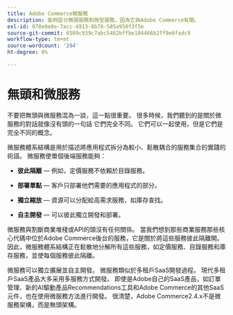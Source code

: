 ```yaml
---
title: Adobe Commerce微服務
description: 能夠區分無頭服務和微型服務，因為它與Adobe Commerce有關。
exl-id: 078e0e8e-7acc-4913-8b78-585a950f3f5e
source-git-commit: 6509c939c7abc5462bffbe104466b2ff9e6fadc9
workflow-type: tm+mt
source-wordcount: '294'
ht-degree: 0%

---
```


# 無頭和微服務

不要把無頭與微服務混為一談，這一點很重要。 很多時候，我們聽到的是關於微服務的對話就像沒有頭的一句話 它們完全不同。 它們可以一起使用，但是它們是完全不同的概念。

微服務體系結構是用於描述將應用程式拆分為較小、鬆散耦合的服務集合的實踐的術語。 微服務使單個後端服務能夠：

- **彼此隔離** — 例如，定價服務不依賴於目錄服務。

- **部署單點** — 客戶只部署他們需要的應用程式的部分。

- **獨立縮放** — 資源可以分配給高需求服務，如庫存查找。

- **自主開發** — 可以彼此獨立開發和部署。

微服務與割斷商業堆棧或API的頭沒有任何關係。 當我們想到那些商業服務那些核心代碼中位於Adobe Commerce後台的服務，它是關於將這些服務彼此隔離開。 因此，微服務體系結構正在鬆散地分解所有這些服務，如定價服務、目錄服務和庫存服務，並使每個服務彼此隔離。

微服務可以獨立擴展並自主開發。 微服務類似於多租戶SaaS開發過程。 現代多租戶SaaS產品大多采用多服務方式開發。 即使是Adobe自己的SaaS產品，如訂單管理、新的AI驅動產品Recommendations工具和Adobe Commerce的其他SaaS元件，也在使用微服務方法進行開發。 很清楚，Adobe Commerce2.4.x不是微服務架構，而是無頭架構。
